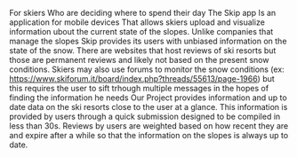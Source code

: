 For skiers
Who are deciding where to spend their day
The Skip app
Is  an application for mobile devices
That allows skiers upload and visualize information ubout the current state of the slopes.
Unlike companies that manage the slopes Skip provides its users with unbiased information on the state of the snow. 
There are websites that host reviews of ski resorts  but those are permanent reviews and likely not based on the present snow conditions. 
Skiers may also use forums to monitor the snow conditions (ex: https://www.skiforum.it/board/index.php?threads/55613/page-1966) but this 
requires the user to sift trhough multiple messages in the hopes of finding the information he needs
Our Project provides information and up to date data on the ski resorts close to the user at a glance. 
This information is provided by users through a quick submission designed to be compiled in less than 30s.
Reviews by users are weighted based on how recent they are and expire after a while so that the information on the slopes is always up to date.

